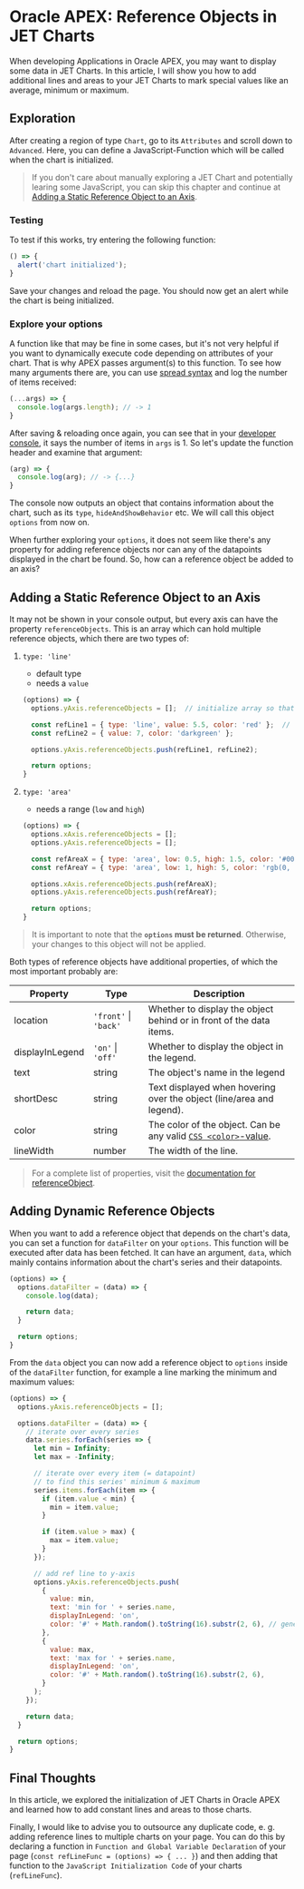 # Oracle APEX: Reference Objects in JET Charts

When developing Applications in Oracle APEX, you may want to display some data in JET Charts. In this article, I will show you how to add additional lines and areas to your JET Charts to mark special values like an average, minimum or maximum.

## Exploration

After creating a region of type `Chart`, go to its `Attributes` and scroll down to `Advanced`. Here, you can define a JavaScript-Function which will be called when the chart is initialized.

> If you don't care about manually exploring a JET Chart and potentially learing some JavaScript, you can skip this chapter and continue at [Adding a Static Reference Object to an Axis](#adding-a-static-reference-object-to-an-axis).

### Testing

To test if this works, try entering the following function:

```js
() => {
  alert('chart initialized');
}
```

Save your changes and reload the page. You should now get an alert while the chart is being initialized.

### Explore your options

A function like that may be fine in some cases, but it's not very helpful if you want to dynamically execute code depending on attributes of your chart. That is why APEX passes argument(s) to this function. To see how many arguments there are, you can use [spread syntax][spread_syntax] and log the number of items received:

```js
(...args) => {
  console.log(args.length); // -> 1
}
```

After saving & reloading once again, you can see that in your [developer console][dev_console], it says the number of items in `args` is 1.
So let's update the function header and examine that argument:

```js
(arg) => {
  console.log(arg); // -> {...}
}
```

The console now outputs an object that contains information about the chart, such as its `type`, `hideAndShowBehavior` etc.
We will call this object `options` from now on.

When further exploring your `options`, it does not seem like there's any property for adding reference objects nor can any of the datapoints displayed in the chart be found. So, how can a reference object be added to an axis?

## Adding a Static Reference Object to an Axis

It may not be shown in your console output, but every axis can have the property `referenceObjects`. This is an array which can hold multiple reference objects, which there are two types of:

1. `type: 'line'`
   - default type
   - needs a `value`

    ```js
    (options) => {
      options.yAxis.referenceObjects = [];  // initialize array so that we can .push()

      const refLine1 = { type: 'line', value: 5.5, color: 'red' };  // explicit type
      const refLine2 = { value: 7, color: 'darkgreen' };

      options.yAxis.referenceObjects.push(refLine1, refLine2);

      return options;
    }
    ```

2. `type: 'area'`
   - needs a range (`low` and `high`)

    ```js
    (options) => {
      options.xAxis.referenceObjects = [];
      options.yAxis.referenceObjects = [];

      const refAreaX = { type: 'area', low: 0.5, high: 1.5, color: '#00cc00'};
      const refAreaY = { type: 'area', low: 1, high: 5, color: 'rgb(0, 180, 200)' };

      options.xAxis.referenceObjects.push(refAreaX);
      options.yAxis.referenceObjects.push(refAreaY);

      return options;
    }
    ```

>It is important to note that the **`options` must be returned**. Otherwise, your changes to this object will not be applied.

Both types of reference objects have additional properties, of which the most important probably are:

| Property        | Type                  | Description                                                                 |
| --------------- | --------------------- | --------------------------------------------------------------------------- |
| location        | `'front'` \| `'back'` | Whether to display the object behind or in front of the data items.         |
| displayInLegend | `'on'` \| `'off'`     | Whether to display the object in the legend.                                |
| text            | string                | The object's name in the legend                                             |
| shortDesc       | string                | Text displayed when hovering over the object (line/area and legend).        |
| color           | string                | The color of the object. Can be any valid [`CSS <color>`-value][css_color]. |
| lineWidth       | number                | The width of the line.                                                      |

>For a complete list of properties, visit the [documentation for referenceObject][refObj_doc].

## Adding Dynamic Reference Objects

When you want to add a reference object that depends on the chart's data, you can set a function for `dataFilter` on your `options`. This function will be executed after data has been fetched. It can have an argument, `data`, which mainly contains information about the chart's series and their datapoints.

```js
(options) => {
  options.dataFilter = (data) => {
    console.log(data);

    return data;
  }

  return options;
}
```

From the `data` object you can now add a reference object to `options` inside of the `dataFilter` function, for example a line marking the minimum and maximum values:

```js
(options) => {
  options.yAxis.referenceObjects = [];

  options.dataFilter = (data) => {
    // iterate over every series
    data.series.forEach(series => {
      let min = Infinity;
      let max = -Infinity;

      // iterate over every item (= datapoint)
      // to find this series' minimum & maximum
      series.items.forEach(item => {
        if (item.value < min) {
          min = item.value;
        }

        if (item.value > max) {
          max = item.value;
        }
      });

      // add ref line to y-axis
      options.yAxis.referenceObjects.push(
        {
          value: min,
          text: 'min for ' + series.name,
          displayInLegend: 'on',
          color: '#' + Math.random().toString(16).substr(2, 6), // generate a random color
        },
        {
          value: max,
          text: 'max for ' + series.name,
          displayInLegend: 'on',
          color: '#' + Math.random().toString(16).substr(2, 6),
        }
      );
    });

    return data;
  }

  return options;
}
```

## Final Thoughts

In this article, we explored the initialization of JET Charts in Oracle APEX and learned how to add constant lines and areas to those charts.

Finally, I would like to advise you to outsource any duplicate code, e. g. adding reference lines to multiple charts on your page. You can do this by declaring a function in `Function and Global Variable Declaration` of your page (`const refLineFunc = (options) => { ... }`) and then adding that function to the `JavaScript Initialization Code` of your charts (`refLineFunc`).

<!-- LINKS -->
[spread_syntax]: https://developer.mozilla.org/en-US/docs/Web/JavaScript/Reference/Operators/Spread_syntax
[dev_console]: https://developer.mozilla.org/en-US/docs/Learn/Common_questions/What_are_browser_developer_tools#the_javascript_console
[css_color]: https://developer.mozilla.org/en-US/docs/Web/CSS/color_value
[refObj_doc]: https://www.oracle.com/webfolder/technetwork/jet-400/jsdocs/oj.ojChart.html#:~:text=referenceObjects
